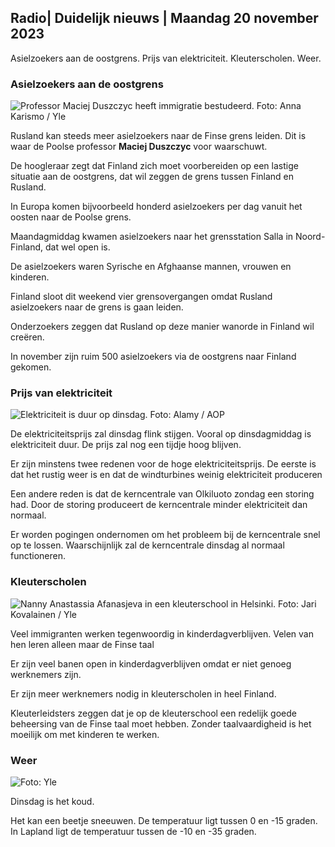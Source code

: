 ## Radio\| Duidelijk nieuws \| Maandag 20 november 2023

Asielzoekers aan de oostgrens. Prijs van elektriciteit. Kleuterscholen. Weer.

### Asielzoekers aan de oostgrens

![Professor Maciej Duszczyc heeft immigratie bestudeerd. Foto: Anna Karismo / Yle](https://images.cdn.yle.fi/image/upload/c_crop,h_2268,w_4028,x_0,y_0/ar_1.777777777777777,c_fill,g_faces,h_675,w_1200/dpr_1.0/q_auto:eco/f_auto/fl_lossy/v1700423531/39-1203119655a67178e33b)

Rusland kan steeds meer asielzoekers naar de Finse grens leiden. Dit is waar de Poolse professor **Maciej Duszczyc** voor waarschuwt.

De hoogleraar zegt dat Finland zich moet voorbereiden op een lastige situatie aan de oostgrens, dat wil zeggen de grens tussen Finland en Rusland.

In Europa komen bijvoorbeeld honderd asielzoekers per dag vanuit het oosten naar de Poolse grens.

Maandagmiddag kwamen asielzoekers naar het grensstation Salla in Noord-Finland, dat wel open is.

De asielzoekers waren Syrische en Afghaanse mannen, vrouwen en kinderen.

Finland sloot dit weekend vier grensovergangen omdat Rusland asielzoekers naar de grens is gaan leiden.

Onderzoekers zeggen dat Rusland op deze manier wanorde in Finland wil creëren.

In november zijn ruim 500 asielzoekers via de oostgrens naar Finland gekomen.

### Prijs van elektriciteit

![Elektriciteit is duur op dinsdag. Foto: Alamy / AOP](https://images.cdn.yle.fi/image/upload/c_crop,h_3375,w_6000,x_0,y_467/ar_1.777777777777777,c_fill,g_faces,h_675,w_1200/dpr_1.0/q_auto:eco/f_auto/fl_lossy/v1691842960/39-106121063c8f48238bcf)

De elektriciteitsprijs zal dinsdag flink stijgen. Vooral op dinsdagmiddag is elektriciteit duur. De prijs zal nog een tijdje hoog blijven.

Er zijn minstens twee redenen voor de hoge elektriciteitsprijs. De eerste is dat het rustig weer is en dat de windturbines weinig elektriciteit produceren

Een andere reden is dat de kerncentrale van Olkiluoto zondag een storing had. Door de storing produceert de kerncentrale minder elektriciteit dan normaal.

Er worden pogingen ondernomen om het probleem bij de kerncentrale snel op te lossen. Waarschijnlijk zal de kerncentrale dinsdag al normaal functioneren.

### Kleuterscholen

![Nanny Anastassia Afanasjeva in een kleuterschool in Helsinki. Foto: Jari Kovalainen / Yle](https://images.cdn.yle.fi/image/upload/c_crop,h_3375,w_6000,x_0,y_134/ar_1.7777777777777777,c_fill,g_faces,h_675,w_1200/dpr_1.0/q_auto:eco/f_auto/fl_lossy/v1700133967/39-12015336555f596ca4eb)

Veel immigranten werken tegenwoordig in kinderdagverblijven. Velen van hen leren alleen maar de Finse taal

Er zijn veel banen open in kinderdagverblijven omdat er niet genoeg werknemers zijn.

Er zijn meer werknemers nodig in kleuterscholen in heel Finland.

Kleuterleidsters zeggen dat je op de kleuterschool een redelijk goede beheersing van de Finse taal moet hebben. Zonder taalvaardigheid is het moeilijk om met kinderen te werken.

### Weer

![ Foto: Yle](https://images.cdn.yle.fi/image/upload/c_crop,h_1080,w_1919,x_0,y_0/ar_1.7777777777777777,c_fill,g_faces,h_675,w_1200/dpr_1.0/q_auto:eco/f_auto/fl_lossy/v1700492173/39-1203681655b7364e6c83)

Dinsdag is het koud.

Het kan een beetje sneeuwen. De temperatuur ligt tussen 0 en -15 graden. In Lapland ligt de temperatuur tussen de -10 en -35 graden.